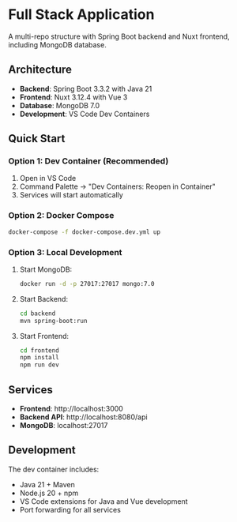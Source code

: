 # Full Stack Application

A multi-repo structure with Spring Boot backend and Nuxt frontend, including MongoDB database.

## Architecture

- **Backend**: Spring Boot 3.3.2 with Java 21
- **Frontend**: Nuxt 3.12.4 with Vue 3
- **Database**: MongoDB 7.0
- **Development**: VS Code Dev Containers

## Quick Start

### Option 1: Dev Container (Recommended)
1. Open in VS Code
2. Command Palette → "Dev Containers: Reopen in Container"
3. Services will start automatically

### Option 2: Docker Compose
```bash
docker-compose -f docker-compose.dev.yml up
```

### Option 3: Local Development
1. Start MongoDB:
   ```bash
   docker run -d -p 27017:27017 mongo:7.0
   ```

2. Start Backend:
   ```bash
   cd backend
   mvn spring-boot:run
   ```

3. Start Frontend:
   ```bash
   cd frontend
   npm install
   npm run dev
   ```

## Services

- **Frontend**: http://localhost:3000
- **Backend API**: http://localhost:8080/api
- **MongoDB**: localhost:27017

## Development

The dev container includes:
- Java 21 + Maven
- Node.js 20 + npm
- VS Code extensions for Java and Vue development
- Port forwarding for all services